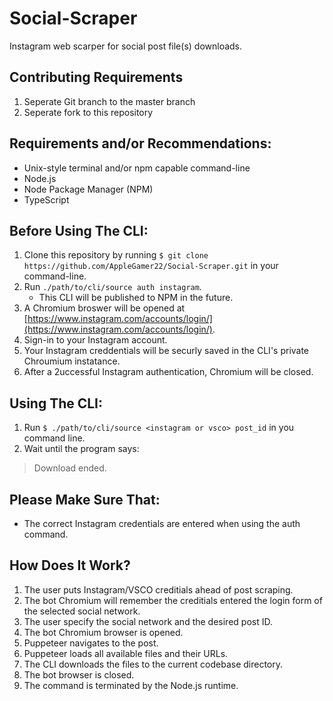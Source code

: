 # Social-Scraper
Instagram web scarper for social post file(s) downloads.
## Contributing Requirements
1. Seperate Git branch to the master branch
2. Seperate fork to this repository
## Requirements and/or Recommendations:
- Unix-style terminal and/or npm capable command-line
- Node.js
- Node Package Manager (NPM)
- TypeScript
## Before Using The CLI:
1. Clone this repository by running `$ git clone https://github.com/AppleGamer22/Social-Scraper.git` in your command-line.
2. Run `./path/to/cli/source auth instagram`.
   - This CLI will be published to NPM in the future.
3. A Chromium broswer will be opened at [https://www.instagram.com/accounts/login/](https://www.instagram.com/accounts/login/).
3. Sign-in to your Instagram account.
4. Your Instagram creddentials will be securly saved in the CLI's private Chroumium instatance.
5. After a 2uccessful Instagram authentication, Chromium will be closed.
## Using The CLI:
1. Run `$ ./path/to/cli/source <instagram or vsco> post_id` in you command line.
2. Wait until the program says:
> Download ended.
## Please Make Sure That:
- The correct Instagram credentials are entered when using the auth command.
## How Does It Work?
1. The user puts Instagram/VSCO creditials ahead of post scraping.
2. The bot Chromium will remember the creditials entered the login form of the selected social network.
3. The user specify the social network and the desired post ID.
4. The bot Chromium browser is opened.
5. Puppeteer navigates to the post.
6. Puppeteer loads all available files and their URLs.
7. The CLI downloads the files to the current codebase directory.
8. The bot browser is closed.
9. The command is terminated by the Node.js runtime.